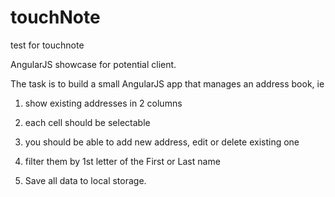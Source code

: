 # touchNote
test for touchnote

AngularJS showcase for potential client.

The task is to build a small AngularJS app that manages an address book, ie

1. show existing addresses in 2 columns

2. each cell should be selectable

3. you should be able to add new address, edit or delete existing one 

4. filter them by 1st letter of the First or Last name

5. Save all data to local storage.
